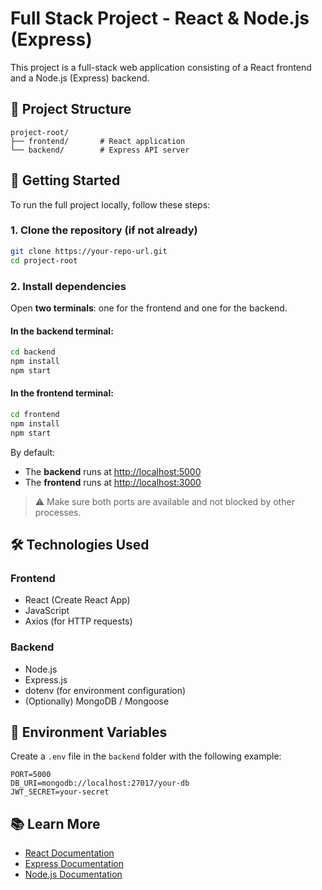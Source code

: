 # Full Stack Project - React & Node.js (Express)

This project is a full-stack web application consisting of a React frontend and a Node.js (Express) backend.

## 📁 Project Structure

```
project-root/
├── frontend/       # React application
└── backend/        # Express API server
```

## 🚀 Getting Started

To run the full project locally, follow these steps:

### 1. Clone the repository (if not already)

```bash
git clone https://your-repo-url.git
cd project-root
```

### 2. Install dependencies

Open **two terminals**: one for the frontend and one for the backend.

#### In the backend terminal:

```bash
cd backend
npm install
npm start
```

#### In the frontend terminal:

```bash
cd frontend
npm install
npm start
```

By default:
- The **backend** runs at [http://localhost:5000](http://localhost:5000)
- The **frontend** runs at [http://localhost:3000](http://localhost:3000)

> ⚠️ Make sure both ports are available and not blocked by other processes.

## 🛠 Technologies Used

### Frontend
- React (Create React App)
- JavaScript
- Axios (for HTTP requests)

### Backend
- Node.js
- Express.js
- dotenv (for environment configuration)
- (Optionally) MongoDB / Mongoose

## 🔐 Environment Variables

Create a `.env` file in the `backend` folder with the following example:

```
PORT=5000
DB_URI=mongodb://localhost:27017/your-db
JWT_SECRET=your-secret
```

## 📚 Learn More

- [React Documentation](https://reactjs.org/)
- [Express Documentation](https://expressjs.com/)
- [Node.js Documentation](https://nodejs.org/en/docs/)